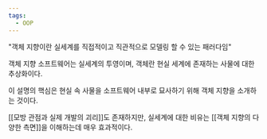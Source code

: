 ```yaml
---
tags:
  - OOP
---
```


"객체 지향이란 실세계를 직접적이고 직관적으로 모델링 할 수 있는 패러다임"

객체 지향 소프트웨어는 실세계의 투영이며,
객체란 현실 세계에 존재하는 사물에 대한 추상화이다.

이 설명의 핵심은 현실 속 사물을 소프트웨어 내부로 묘사하기 위해
객체 지향을 소개하는 것이다.

[[모방 관점과 실제 개발의 괴리]]도 존재하지만,
실세계에 대한 비유는 [[객체 지향의 다양한 측면]]을 이해하는데 매우 효과적이다.
